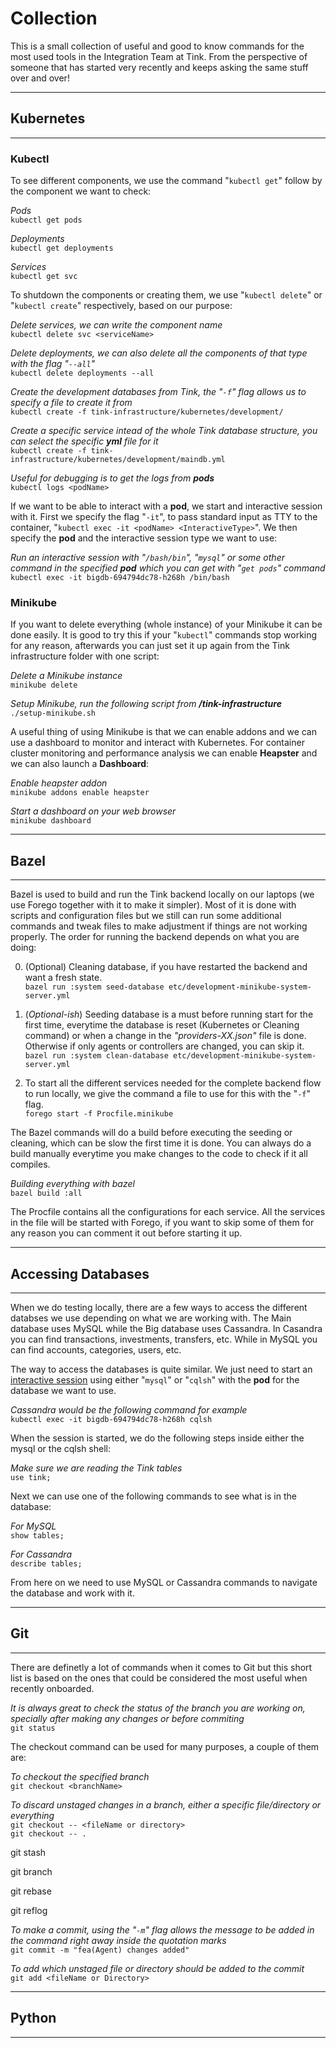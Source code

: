 # Collection<GoodToKnowCommands>

This is a small collection of useful and good to know commands for the most used tools in the Integration Team at Tink.
From the perspective of someone that has started very recently and keeps asking the same stuff over and over!

--------------------------------------------------------------

## Kubernetes

--------------------------------------------------------------

### Kubectl

To see different components, we use the command "`kubectl get`" follow by the component we want to check:

*Pods*\
`kubectl get pods`

*Deployments*\
`kubectl get deployments`

*Services*\
`kubectl get svc`

To shutdown the components or creating them, we use "`kubectl delete`" or "`kubectl create`" respectively,
based on our purpose:

*Delete services, we can write the component name*\
`kubectl delete svc <serviceName>`

*Delete deployments, we can also delete all the components of that type with the flag "`--all`"*\
`kubectl delete deployments --all`

*Create the development databases from Tink, the "`-f`" flag allows us to specify a file to create it from*\
`kubectl create -f tink-infrastructure/kubernetes/development/`

*Create a specific service intead of the whole Tink database structure, you can select the specific **yml** file for it*\
`kubectl create -f tink-infrastructure/kubernetes/development/maindb.yml`


*Useful for debugging is to get the logs from **pods***\
`kubectl logs <podName>`

If we want to be able to interact with a **pod**, we start and interactive session with it. First we specify the flag "`-it`", to pass standard input as TTY to the container, "`kubectl exec -it <podName> <InteractiveType>`". We then specify the **pod** and the interactive session type we want to use:

*Run an interactive session with "`/bash/bin`", "`mysql`" or some other command in the specified **pod** which you can get with "`get pods`" command*\
`kubectl exec -it bigdb-694794dc78-h268h /bin/bash`

### Minikube

If you want to delete everything (whole instance) of your Minikube it can be done easily. It is good to try this if your "`kubectl`" commands stop working for any reason, afterwards you can just set it up again from the Tink infrastructure folder with one script: 

*Delete a Minikube instance*\
`minikube delete`

*Setup Minikube, run the following script from **/tink-infrastructure***\
`./setup-minikube.sh`

A useful thing of using Minikube is that we can enable addons and we can use a dashboard to monitor and interact with Kubernetes. For container cluster monitoring and performance analysis we can enable **Heapster** and we can also launch a **Dashboard**:

*Enable heapster addon*\
`minikube addons enable heapster`

*Start a dashboard on your web browser*\
`minikube dashboard`

--------------------------------------------------------------

## Bazel

--------------------------------------------------------------

Bazel is used to build and run the Tink backend locally on our laptops (we use Forego together with it to make it simpler). Most of it is done with scripts and configuration files but we still can run some additional commands and tweak files to make adjustment if things are not working properly. The order for running the backend depends on what you are doing:

0. (Optional) Cleaning database, if you have restarted the backend and want a fresh state.\
`bazel run :system seed-database etc/development-minikube-system-server.yml`


1. (*Optional-ish*) Seeding database is a must before running start for the first time, everytime the database is reset (Kubernetes or Cleaning command) or when a change in the *"providers-XX.json"* file is done. Otherwise if only agents or controllers are changed, you can skip it.\
`bazel run :system clean-database etc/development-minikube-system-server.yml` 


2. To start all the different services needed for the complete backend flow to run locally, we give the command a file to use for this with the "`-f`" flag.\
`forego start -f Procfile.minikube`


The Bazel commands will do a build before executing the seeding or cleaning, which can be slow the first time it is done. You can always do a build manually everytime you make changes to the code to check if it all compiles.

*Building everything with bazel*\
`bazel build :all`

The Procfile contains all the configurations for each service. All the services in the file will be started with Forego, if you want to skip some of them for any reason you can comment it out before starting it up.

--------------------------------------------------------------

## Accessing Databases

--------------------------------------------------------------

When we do testing locally, there are a few ways to access the different databses we use depending on what we are working with. The Main database uses MySQL while the Big database uses Cassandra. In Casandra you can find transactions, investments, transfers, etc. While in MySQL you can find accounts, categories, users, etc.

The way to access the databases is quite similar. We just need to start an [interactive session](#Kubectl) using either "`mysql`" or "`cqlsh`" with the **pod** for the database we want to use. 

*Cassandra would be the following command for example*\
`kubectl exec -it bigdb-694794dc78-h268h cqlsh`

When the session is started, we do the following steps inside either the mysql or the cqlsh shell:

*Make sure we are reading the Tink tables*\
`use tink;`

Next we can use one of the following commands to see what is in the database:

*For MySQL*\
`show tables;`

*For Cassandra*\
`describe tables;`

From here on we need to use MySQL or Cassandra commands to navigate the database and work with it.

--------------------------------------------------------------

## Git

--------------------------------------------------------------

There are definetly a lot of commands when it comes to Git but this short list is based on the ones that could be considered the most useful when recently onboarded. 

*It is always great to check the status of the branch you are working on, specially after making any changes or before commiting*\
`git status`

The checkout command can be used for many purposes, a couple of them are:

*To checkout the specified branch*\
`git checkout <branchName>`

*To discard unstaged changes in a branch, either a specific file/directory or everything*\
`git checkout -- <fileName or directory>`\
`git checkout -- .`


git stash

git branch

git rebase

git reflog

*To make a commit, using the "`-m`" flag allows the message to be added in the command right away inside the quotation marks*\
`git commit -m "fea(Agent) changes added"`


*To add which unstaged file or directory should be added to the commit*\
`git add <fileName or Directory>`


--------------------------------------------------------------

## Python

--------------------------------------------------------------
